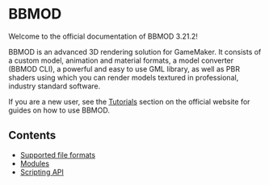 # BBMOD
Welcome to the official documentation of BBMOD 3.21.2!

BBMOD is an advanced 3D rendering solution for GameMaker. It consists of a
custom model, animation and material formats, a model converter (BBMOD CLI),
a powerful and easy to use GML library, as well as PBR shaders using which you
can render models textured in professional, industry standard software.

If you are a new user, see the [Tutorials](/bbmod/tutorials) section on the
official website for guides on how to use BBMOD.

## Contents
* [Supported file formats](./SupportedFileFormats.html)
* [Modules](./Modules.html)
* [Scripting API](./ScriptingAPI.html)
